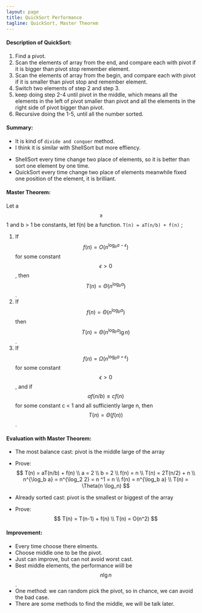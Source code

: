 ```yaml
---
layout: page
title: QuickSort Performance
tagline: QuickSort, Master Theorem
---
```



#### Description of QuickSort:   
1. Find a pivot.
2. Scan the elements of array from the end, and compare each with pivot if it is bigger than pivot stop remember element.
3. Scan the elements of array from the begin, and compare each with pivot if it is smaller than pivot stop and remember element.
4. Switch two elements of step 2 and step 3.
5. keep doing step 2-4 until pivot in the middle, which means all the elements in the left of pivot smaller than pivot and all the elements in the right side of pivot bigger than pivot.
6. Recursive doing the 1-5, until all the number sorted.

#### Summary:  
* It is kind of `divide and conquer` method.
* I think it is similar with ShellSort but more effiency.
 - ShellSort every time change two place of elements, so it is better than sort one element by one time.
 - QuickSort every time change two place of elements meanwhile fixed one position of the element, it is brilliant.

#### Master Theorem:  
Let a $$ \ge $$ 1 and b > 1 be constants, let f(n) be a function. `T(n) = aT(n/b) + f(n)` ;  

1. If $$ f(n) = O(n^{\log_{b} a - \epsilon}) $$ for some constant $$ \epsilon > 0 $$, then $$ T(n) = \Theta(n^{\log_{b} a })$$.  
2. If $$ f(n) = \Theta(n^{\log_{b} a}) $$ then $$ T(n) = \Theta(n^{\log_{b} a} \lg n) $$.  
3. If $$ f(n) = \Omega(n^{\log_{b} a + \epsilon}) $$ for some constant $$ \epsilon > 0 $$, and if $$ af(n/b) \le cf(n)$$ for some constant c < 1 and all sufficiently large n, then $$ T(n) = \Theta(f(n))$$.  

#### Evaluation with Master Theorem:  

- The most balance cast: pivot is the middle large of the array
- Prove: $$
     T(n) = aT(n/b) + f(n) \\ 
     a = 2 \\
     b = 2 \\
     f(n) = n \\
     T(n) = 2T(n/2) + n \\
     n^{\log_b a} = n^{\log_2 2} = n ^1 = n \\
     f(n) = n^{\log_b a} \\
     T(n) = \Theta(n \log_n)
$$

- Already sorted cast: pivot is the smallest or biggest of the array
- Prove: $$
     T(n) = T(n-1) + f(n) \\
     T(n) = O(n^2)
$$

#### Improvement:  
- Every time choose there elments.
- Choose middle one to be the pivot.
- Just can improve, but can not avoid worst cast.
- Best middle elements, the performance wiill be $$ n \lg n $$.
- One method: we can random pick the pivot, so in chance, we can avoid the bad case.
- There are some methods to find the middle, we will be talk later.
